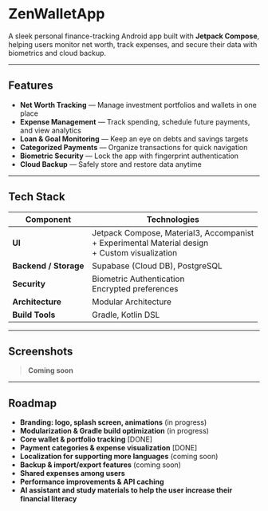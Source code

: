# ZenWalletApp

A sleek personal finance-tracking Android app built with **Jetpack Compose**, helping users monitor net worth, track expenses, and secure their data with biometrics and cloud backup.

---

## Features

- **Net Worth Tracking** — Manage investment portfolios and wallets in one place  
- **Expense Management** — Track spending, schedule future payments, and view analytics  
- **Loan & Goal Monitoring** — Keep an eye on debts and savings targets  
- **Categorized Payments** — Organize transactions for quick navigation  
- **Biometric Security** — Lock the app with fingerprint authentication  
- **Cloud Backup** — Safely store and restore data anytime  

---

## Tech Stack

| Component             | Technologies                              |
|-----------------------|-------------------------------------------|
| **UI**                | Jetpack Compose, Material3, Accompanist<br>+ Experimental Material design<br>+ Custom visualization |
| **Backend / Storage** | Supabase (Cloud DB), PostgreSQL           |
| **Security**          | Biometric Authentication<br>Encrypted preferences |
| **Architecture**      | Modular Architecture                      |
| **Build Tools**       | Gradle, Kotlin DSL                        |

---

## Screenshots

> **Coming soon** 

---

## Roadmap

- **Branding: logo, splash screen, animations** (in progress)
- **Modularization & Gradle build optimization** (in progress)
- **Core wallet & portfolio tracking** [DONE]
- **Payment categories & expense visualization** [DONE]
- **Localization for supporting more languages** (coming soon)
- **Backup & import/export features** (coming soon)
- **Shared expenses among users**
- **Performance improvements & API caching**
- **AI assistant and study materials to help the user increase their financial literacy**
